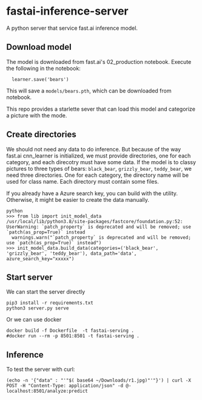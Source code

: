 # fastai-inference-server
A python server that service fast.ai inference model.

## Download model
The model is downloaded from fast.ai's 02_production notebook. Execute the following in the notebook:

```
  learner.save('bears')
```
This will save a `models/bears.pth`, which can be downloaded from notebook.

This repo provides a starlette sever that can load this model and categorize a picture with the mode.

## Create directories
We should not need any data to do inference. But because of the way fast.ai cnn_learner is initialized, 
we must provide directories, one for each category, and each direcotry must have some data. If the model
is to classy pictures to three types of bears: `black_bear`, `grizzly_bear`, `teddy_bear`, we need three
directories. One for each category, the directory name will be used for class name. Each directory must
contain some files.

If you already have a Azure search key, you can build with the utility. Otherwise, it might be easier to
create the data manually.
```
python
>>> from lib import init_model_data
/usr/local/lib/python3.8/site-packages/fastcore/foundation.py:52: UserWarning: `patch_property` is deprecated and will be removed; use `patch(as_prop=True)` instead
  warnings.warn("`patch_property` is deprecated and will be removed; use `patch(as_prop=True)` instead")
>>> init_model_data.build_data(categories=('black_bear', 'grizzly_bear', 'teddy_bear'), data_path='data', azure_search_key="xxxxx")
```

## Start server
We can start the server directly
```
pip3 install -r requirements.txt
python3 server.py serve
```

Or we can use docker
```
docker build -f Dockerfile  -t fastai-serving .
#docker run --rm -p 8501:8501 -t fastai-serving .
```

## Inference
To test the server with curl:
```
(echo -n '{"data" : "'"$( base64 ~/Downloads/r1.jpg)"'"}') | curl -X POST -H "Content-Type: application/json" -d @- localhost:8501/analyze:predict
```
